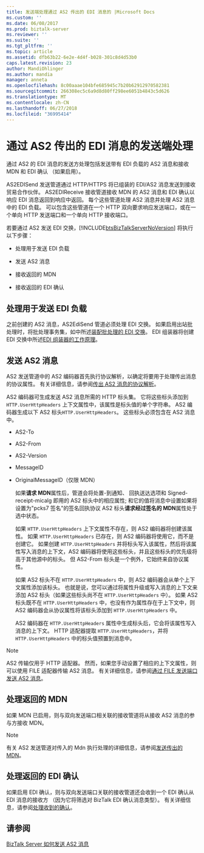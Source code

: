 ```yaml
---
title: 发送端处理通过 AS2 传出的 EDI 消息的 |Microsoft Docs
ms.custom: ''
ms.date: 06/08/2017
ms.prod: biztalk-server
ms.reviewer: ''
ms.suite: ''
ms.tgt_pltfrm: ''
ms.topic: article
ms.assetid: dfb63b22-6e2e-4d4f-b028-301c8d4d53b0
caps.latest.revision: 23
author: MandiOhlinger
ms.author: mandia
manager: anneta
ms.openlocfilehash: 8c00aaae104bfe685945c7b20b62912970582381
ms.sourcegitcommit: 266308ec5c6a9d8d80ff298ee6051b4843c5d626
ms.translationtype: MT
ms.contentlocale: zh-CN
ms.lasthandoff: 06/27/2018
ms.locfileid: "36995414"
---
```

# <a name="send-side-processing-of-an-outgoing-edi-message-over-as2"></a>通过 AS2 传出的 EDI 消息的发送端处理
通过 AS2 的 EDI 消息的发送方处理包括发送带有 EDI 负载的 AS2 消息和接收 MDN 和 EDI 确认 （如果启用）。  
  
 AS2EDISend 发送管道通过 HTTP/HTTPS 将已组装的 EDI/AS2 消息发送到接收贸易合作伙伴。 AS2EDIReceive 接收管道接收 MDN 的 AS2 消息和 EDI 确认以响应 EDI 消息返回到响应中返回。 每个这些管道处理 AS2 消息并处理 AS2 消息中的 EDI 负载。 可以包含这些管道在一个 HTTP 双向要求响应发送端口，或在一个单向 HTTP 发送端口和一个单向 HTTP 接收端口。  
  
 若要通过 AS2 发送 EDI 交换，[!INCLUDE[btsBizTalkServerNoVersion](../includes/btsbiztalkservernoversion-md.md)] 将执行以下步骤：  
  
-   处理用于发送 EDI 负载  
  
-   发送 AS2 消息  
  
-   接收返回的 MDN  
  
-   接收返回的 EDI 确认  
  
## <a name="processing-the-edi-payload-for-sending"></a>处理用于发送 EDI 负载  
 之前创建的 AS2 消息，AS2EdiSend 管道必须处理 EDI 交换。 如果启用出站批处理时，将批处理事务集，如中所述[装配批处理的 EDI 交换](../core/assembling-a-batched-edi-interchange.md)。 EDI 组装器将创建 EDI 交换中所述[EDI 组装器的工作原理](../core/how-the-edi-assembler-works.md)。  
  
## <a name="sending-the-as2-message"></a>发送 AS2 消息  
 AS2 发送管道中的 AS2 编码器首先执行协议解析，以确定将要用于处理传出消息的协议属性。 有关详细信息，请参阅[传出 AS2 消息的协议解析](../core/agreement-resolution-for-outgoing-as2-messages.md)。  
  
 AS2 编码器可生成发送 AS2 消息所需的 HTTP 标头集。 它将这些标头添加到 `HTTP.UserHttpHeaders` 上下文属性中，该属性是标头值的单个字符串。 AS2 编码器生成以下 AS2 标头`HTTP.UserHttpHeaders`。 这些标头必须包含在 AS2 消息中。  
  
- AS2-To  
  
- AS2-From  
  
- AS2-Version  
  
- MessageID  
  
- OriginalMessageID（仅限 MDN）  
  
  如果**请求 MDN**属性后，管道会将处置-到通知、 回执送达选项和 Signed-receipt-micalg 即用的 AS2 标头中的相应属性; 和它的值将消息中设置如果将设置为"pcks7 签名"的签名回执协议 AS2 标头**请求经过签名的 MDN**属性处于选中状态。  
  
  如果 `HTTP.UserHttpHeaders` 上下文属性不存在，则 AS2 编码器将创建该属性。 如果 `HTTP.UserHttpHeaders` 已存在，则 AS2 编码器将使用它，而不是创建它。 如果创建 `HTTP.UserHttpHeaders` 并将标头写入该属性，然后将该属性写入消息的上下文，AS2 编码器将使用这些标头，并且这些标头的优先级将高于其他源中的标头。 但 AS2-From 标头是一个例外，它始终来自协议属性。  
  
  如果 AS2 标头不在 `HTTP.UserHttpHeaders` 中，则 AS2 编码器会从单个上下文属性添加该标头。 也就是说，您可以通过将属性升级或写入消息的上下文来添加 AS2 标头（如果这些标头尚不在 `HTTP.UserHttpHeaders` 中）。 如果 AS2 标头既不在 `HTTP.UserHttpHeaders` 中，也没有作为属性存在于上下文中，则 AS2 编码器会从协议属性将该标头添加到 `HTTP.UserHttpHeaders` 中。  
  
  AS2 编码器在 `HTTP.UserHttpHeaders` 属性中生成标头后，它会将该属性写入消息的上下文。 HTTP 适配器提取 `HTTP.UserHttpHeaders`，并将 `HTTP.UserHttpHeaders` 中的标头值预置到消息中。  
  
> [!NOTE]
>  AS2 传输仅用于 HTTP 适配器。 然而，如果您手动设置了相应的上下文属性，则可以使用 FILE 适配器传输 AS2 消息。 有关详细信息，请参阅[通过 FILE 发送端口发送 AS2 消息](../core/sending-an-as2-message-over-a-file-send-port.md)。  
  
## <a name="processing-the-returned-mdn"></a>处理返回的 MDN  
 如果 MDN 已启用，则与双向发送端口相关联的接收管道将从接收 AS2 消息的参与方接收 MDN。  
  
> [!NOTE]
>  有关 AS2 发送管道对传入的 Mdn 执行处理的详细信息，请参阅[发送传出的 MDN](../core/sending-an-outgoing-mdn.md)。  
  
## <a name="processing-the-returned-edi-acknowledgment"></a>处理返回的 EDI 确认  
 如果启用 EDI 确认，则与双向发送端口关联的接收管道还会收到一个 EDI 确认从 EDI 消息的接收方 （因为它将筛选对 BizTalk EDI 确认消息类型）。 有关详细信息，请参阅[处理收到的确认](../core/processing-a-received-acknowledgment.md)。  
  
## <a name="see-also"></a>请参阅  
 [BizTalk Server 如何发送 AS2 消息](../core/how-biztalk-server-sends-as2-messages.md)